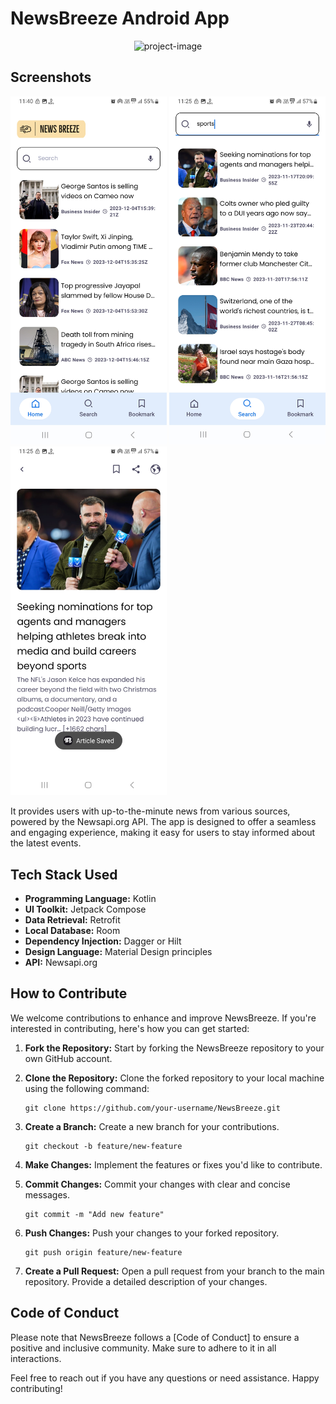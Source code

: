 # NewsBreeze Android App

<p align="center"><img src="https://socialify.git.ci/sourabhkumar47/NewsBreeze/image?description=1&amp;descriptionEditable=NewsBreeze%20is%20a%20dynamic%20and%20user-friendly%20news%20application%20developed%20for%20the%20Android%20platform%20using%20Kotlin%20and%20Jetpack%20Compose.&amp;font=Inter&amp;language=1&amp;name=1&amp;pattern=Circuit%20Board&amp;theme=Light" alt="project-image"></p>

## Screenshots

<p align="left">
<img src="Screenshots/1.jpg" alt="drawing" width="250"/>
<img src="Screenshots/2.jpg" alt="drawing" width="250"/>
<img src="Screenshots/3.jpg" alt="drawing" width="250"/>
</p>

It provides users with up-to-the-minute news from various sources, powered by the Newsapi.org API. The app is designed to offer a seamless and engaging experience, making it easy for users to stay informed about the latest events.

## Tech Stack Used

- **Programming Language:** Kotlin
- **UI Toolkit:** Jetpack Compose
- **Data Retrieval:** Retrofit
- **Local Database:** Room
- **Dependency Injection:** Dagger or Hilt
- **Design Language:** Material Design principles
- **API:** Newsapi.org


## How to Contribute

We welcome contributions to enhance and improve NewsBreeze. If you're interested in contributing, here's how you can get started:

1. **Fork the Repository:** Start by forking the NewsBreeze repository to your own GitHub account.

2. **Clone the Repository:** Clone the forked repository to your local machine using the following command:
   ```
   git clone https://github.com/your-username/NewsBreeze.git
   ```

3. **Create a Branch:** Create a new branch for your contributions.
   ```
   git checkout -b feature/new-feature
   ```

4. **Make Changes:** Implement the features or fixes you'd like to contribute.

5. **Commit Changes:** Commit your changes with clear and concise messages.
   ```
   git commit -m "Add new feature" 
   ```

6. **Push Changes:** Push your changes to your forked repository.
   ```
   git push origin feature/new-feature
   ```

7. **Create a Pull Request:** Open a pull request from your branch to the main repository. Provide a detailed description of your changes.

## Code of Conduct

Please note that NewsBreeze follows a [Code of Conduct] to ensure a positive and inclusive community. Make sure to adhere to it in all interactions.

Feel free to reach out if you have any questions or need assistance. Happy contributing!
